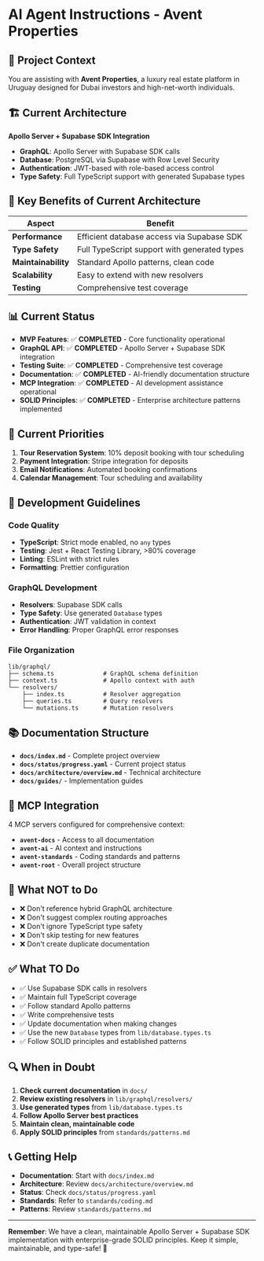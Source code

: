 # AI Agent Instructions - Avent Properties

## 🎯 **Project Context**

You are assisting with **Avent Properties**, a luxury real estate platform in Uruguay designed for Dubai investors and high-net-worth individuals.

## 🏗️ **Current Architecture**

**Apollo Server + Supabase SDK Integration**
- **GraphQL**: Apollo Server with Supabase SDK calls
- **Database**: PostgreSQL via Supabase with Row Level Security
- **Authentication**: JWT-based with role-based access control
- **Type Safety**: Full TypeScript support with generated Supabase types

## 🚀 **Key Benefits of Current Architecture**

| **Aspect** | **Benefit** |
|------------|-------------|
| **Performance** | Efficient database access via Supabase SDK |
| **Type Safety** | Full TypeScript support with generated types |
| **Maintainability** | Standard Apollo patterns, clean code |
| **Scalability** | Easy to extend with new resolvers |
| **Testing** | Comprehensive test coverage |

## 📊 **Current Status**

- **MVP Features**: ✅ **COMPLETED** - Core functionality operational
- **GraphQL API**: ✅ **COMPLETED** - Apollo Server + Supabase SDK integration
- **Testing Suite**: ✅ **COMPLETED** - Comprehensive test coverage
- **Documentation**: ✅ **COMPLETED** - AI-friendly documentation structure
- **MCP Integration**: ✅ **COMPLETED** - AI development assistance operational
- **SOLID Principles**: ✅ **COMPLETED** - Enterprise architecture patterns implemented

## 🎯 **Current Priorities**

1. **Tour Reservation System**: 10% deposit booking with tour scheduling
2. **Payment Integration**: Stripe integration for deposits
3. **Email Notifications**: Automated booking confirmations
4. **Calendar Management**: Tour scheduling and availability

## 🔧 **Development Guidelines**

### **Code Quality**
- **TypeScript**: Strict mode enabled, no `any` types
- **Testing**: Jest + React Testing Library, >80% coverage
- **Linting**: ESLint with strict rules
- **Formatting**: Prettier configuration

### **GraphQL Development**
- **Resolvers**: Supabase SDK calls
- **Type Safety**: Use generated `Database` types
- **Authentication**: JWT validation in context
- **Error Handling**: Proper GraphQL error responses

### **File Organization**
```
lib/graphql/
├── schema.ts              # GraphQL schema definition
├── context.ts             # Apollo context with auth
└── resolvers/
    ├── index.ts           # Resolver aggregation
    ├── queries.ts         # Query resolvers
    └── mutations.ts       # Mutation resolvers
```

## 📚 **Documentation Structure**

- **`docs/index.md`** - Complete project overview
- **`docs/status/progress.yaml`** - Current project status
- **`docs/architecture/overview.md`** - Technical architecture
- **`docs/guides/`** - Implementation guides

## 🤖 **MCP Integration**

4 MCP servers configured for comprehensive context:
- **`avent-docs`** - Access to all documentation
- **`avent-ai`** - AI context and instructions
- **`avent-standards`** - Coding standards and patterns
- **`avent-root`** - Overall project structure

## 🚫 **What NOT to Do**

- ❌ Don't reference hybrid GraphQL architecture
- ❌ Don't suggest complex routing approaches
- ❌ Don't ignore TypeScript type safety
- ❌ Don't skip testing for new features
- ❌ Don't create duplicate documentation

## ✅ **What TO Do**

- ✅ Use Supabase SDK calls in resolvers
- ✅ Maintain full TypeScript coverage
- ✅ Follow standard Apollo patterns
- ✅ Write comprehensive tests
- ✅ Update documentation when making changes
- ✅ Use the new `Database` types from `lib/database.types.ts`
- ✅ Follow SOLID principles and established patterns

## 🔍 **When in Doubt**

1. **Check current documentation** in `docs/`
2. **Review existing resolvers** in `lib/graphql/resolvers/`
3. **Use generated types** from `lib/database.types.ts`
4. **Follow Apollo Server best practices**
5. **Maintain clean, maintainable code**
6. **Apply SOLID principles** from `standards/patterns.md`

## 📞 **Getting Help**

- **Documentation**: Start with `docs/index.md`
- **Architecture**: Review `docs/architecture/overview.md`
- **Status**: Check `docs/status/progress.yaml`
- **Standards**: Refer to `standards/coding.md`
- **Patterns**: Review `standards/patterns.md`

---

**Remember**: We have a clean, maintainable Apollo Server + Supabase SDK implementation with enterprise-grade SOLID principles. Keep it simple, maintainable, and type-safe! 🚀
